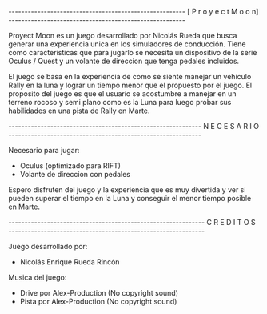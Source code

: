 -------------------------------------------------------  [ P r o y e c t    M o o n] -------------------------------------------------------

Proyect Moon es un juego desarrollado por Nicolás Rueda que busca generar una experiencia unica en los simuladores de conducción.
Tiene como caracteristicas que para jugarlo se necesita un dispositivo de la serie Oculus / Quest y un volante de direccion que tenga pedales incluidos.

El juego se basa en la experiencia de como se siente manejar un vehiculo Rally en la luna y lograr un tiempo menor que el propuesto por el juego. El proposito del juego es que el usuario se acostumbre a manejar en un terreno rocoso y semi plano como es la Luna para luego probar sus habilidades en una pista de Rally en Marte.

------------------------------------------------------------ N E C E S A R I O ------------------------------------------------------------

Necesario para jugar:
- Oculus (optimizado para RIFT)
- Volante de direccion con pedales

Espero disfruten del juego y la experiencia que es muy divertida y ver si pueden superar el tiempo en la Luna y conseguir el menor tiempo posible en Marte.

------------------------------------------------------------- C R E D I T O S -------------------------------------------------------------

Juego desarrollado por:
- Nicolás Enrique Rueda Rincón

Musica del juego:     
- Drive por Alex-Production (No copyright sound)
- Pista por Alex-Production (No copyright sound)
